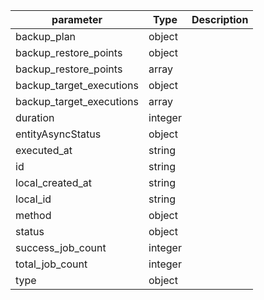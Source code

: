 | parameter | Type | Description |
| ----------- | ----------- |----------- |
| backup_plan  |  object  |    |
| backup_restore_points  |  object  |    |
| backup_restore_points  |  array  |    |
| backup_target_executions  |  object  |    |
| backup_target_executions  |  array  |    |
| duration  |  integer  |    |
| entityAsyncStatus  |  object  |    |
| executed_at  |  string  |    |
| id  |  string  |    |
| local_created_at  |  string  |    |
| local_id  |  string  |    |
| method  |  object  |    |
| status  |  object  |    |
| success_job_count  |  integer  |    |
| total_job_count  |  integer  |    |
| type  |  object  |    |